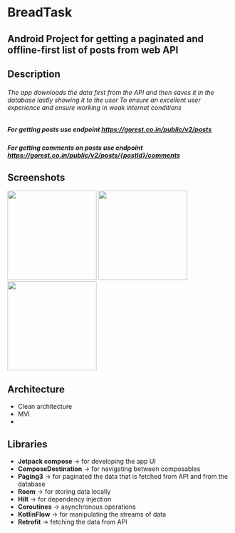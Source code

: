 # BreadTask

## Android Project for getting a paginated and offline-first list of posts from web API

## Description

###### The app downloads the data first from the API and then saves it in the database lastly showing it to the user To ensure an excellent user experience and ensure working in weak internet conditions

##### For getting posts use endpoint https://gorest.co.in/public/v2/posts
##### For getting comments on posts use endpoint https://gorest.co.in/public/v2/posts/{postId}/comments

## Screenshots

<img src="https://imgur.com/a8uDDy1.png" width="200">  <img src="https://imgur.com/UPQcOo7.png" width="200">     <img src="https://imgur.com/C85zm0l.png" width="200">

## Architecture
- Clean architecture
- MVI
- 
## Libraries 

- <b>Jetpack compose </b>-> for developing the app UI
- <b>ComposeDestination</b> -> for navigating between composables
- <b>Paging3</b> -> for paginated the data that is fetched from API and from the database
- <b>Room</b> -> for storing data locally 
- <b>Hilt</b> -> for dependency injection
- <b>Coroutines</b> -> asynchronous operations
- <b>KotlinFlow</b> -> for manipulating the streams of data
- <b>Retrofit</b> -> fetching the data from API
